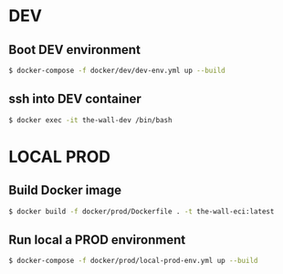# DEV

## Boot DEV environment
```bash
$ docker-compose -f docker/dev/dev-env.yml up --build
```

## ssh into DEV container
```bash
$ docker exec -it the-wall-dev /bin/bash
```

# LOCAL PROD

## Build Docker image
```bash
$ docker build -f docker/prod/Dockerfile . -t the-wall-eci:latest
```

## Run local a PROD environment
```bash
$ docker-compose -f docker/prod/local-prod-env.yml up --build
```
